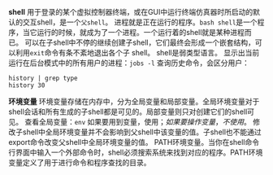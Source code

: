 **shell**
用于登录的某个虚拟控制器终端，或在GUI中运行终端仿真器时所启动的默认的交互shell，是一个`父shell`。
进程就是正在运行的程序。`bash shell`是一个程序，当它运行的时候，就成为了一个进程。一个运行着的shell就是某种进程而已。
可以在子shell中不停的继续创建子shell，它们最终会形成一个嵌套结构，可以利用`exit`命令有条不紊地退出各个子 shell。
shell是弱类型语言。
显示出当前运行在后台模式中的所有用户的进程：`jobs -l`
查询历史命令，会区分用户：
```
history | grep type
history 30
```
**环境变量**
环境变量存储在内存中，分为全局变量和局部变量。全局环境变量对于shell会话和所有生成的子shell都是可见的。局部变量则只对创建它们的shell可见。
查看全局变量：`env`
如果要用到变量，使用$；如果要操作变量，不使用$。
修改子shell中全局环境变量并不会影响到父shell中该变量的值。子shell也不能通过export命令改变父shell中全局环境变量的值。
PATH环境变量。当你在shell命令行界面中输入一个外部命令时，shell必须搜索系统来找到对应的程序。PATH环境变量定义了用于进行命令和程序查找的目录。

